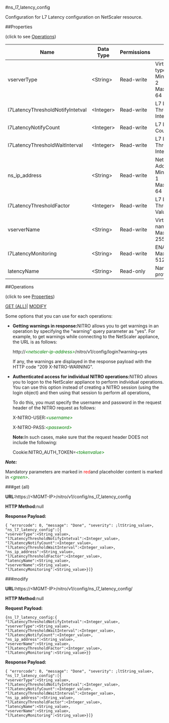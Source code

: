 #ns_l7_latency_config

Configuration for L7 Latency configuration on NetScaler resource.


##Properties 
<span>(click to see [Operations](#opera))</span>


<table><thead><tr><th>Name</th><th>Data Type</th><th>Permissions</th><th>Description</th></tr></thead><tbody><tr><td>vserverType</td><td>&lt;String></td><td>Read-write</td><td>Virtual server type(lb/sslvpn/CR).<br>Minimum length = 2<br>Maximum length = 64</td></tr><tr><td>l7LatencyThresholdNotifyIntetval</td><td>&lt;Integer></td><td>Read-write</td><td>L7 Latency Threshold Notify Intetval.</td></tr><tr><td>l7LatencyNotifyCount</td><td>&lt;Integer></td><td>Read-write</td><td>L7 Latency Notify Count.</td></tr><tr><td>l7LatencyThresholdWaitInterval</td><td>&lt;Integer></td><td>Read-write</td><td>L7 Latency Threshold Wait Interval.</td></tr><tr><td>ns_ip_address</td><td>&lt;String></td><td>Read-write</td><td>NetScaler IP Address.<br>Minimum length = 1<br>Maximum length = 64</td></tr><tr><td>l7LatencyThresholdFactor</td><td>&lt;Integer></td><td>Read-write</td><td>L7 Latency Threshold Factor Value.</td></tr><tr><td>vserverName</td><td>&lt;String></td><td>Read-write</td><td>Virtual server name.<br>Maximum length = 255</td></tr><tr><td>l7LatencyMonitoring</td><td>&lt;String></td><td>Read-write</td><td>ENABLE/DISABLE.<br>Maximum length = 512</td></tr><tr><td>latencyName</td><td>&lt;String></td><td>Read-only</td><td>Name of latency profile.</td></tr></tbody></table>
##Operations 
<span>(click to see [Properties](#prope))</span>


[GET (ALL)](#get-)| [MODIFY](#m)


Some options that you can use for each operations:
<ul><li><p><b>Getting warnings in response:</b>NITRO allows you to get warnings in an operation by specifying the "warning" query parameter as "yes". For example, to get warnings while connecting to the NetScaler appliance, the URL is as follows:</p><p>http://<span style="color:green;font-style:italic;">&lt;netscaler-ip-address&gt;</span>/nitro/v1/config/login?warning=yes</p><p>If any, the warnings are displayed in the response payload with the HTTP code "209 X-NITRO-WARNING".</p></li><li><p><b>Authenticated access for individual NITRO operations:</b>NITRO allows you to logon to the NetScaler appliance to perform individual operations. You can use this option instead of creating a NITRO session (using the login object) and then using that session to perform all operations,</p><p>To do this, you must specify the username and password in the request header of the NITRO request as follows:</p><p>X-NITRO-USER:<span style="color:green;font-style:italic;">&lt;username&gt;</span></p><p>X-NITRO-PASS:<span style="color:green;font-style:italic;">&lt;password&gt;</span></p><p><b>Note:</b>In such cases, make sure that the request header DOES not include the following:</p><p>Cookie:NITRO_AUTH_TOKEN=<span style="color:green;font-style:italic;">&lt;tokenvalue&gt;</span></p></li></ul>



***Note:*** 
Mandatory parameters are marked in <span style="color:#FF0000;">red</span>and placeholder content is marked in <span style="color:green;font-style:italic">&lt;green&gt;</span>.

###get (all)



<b>URL:</b>https://&lt;MGMT-IP&gt;/nitro/v1/config/ns_l7_latency_config
<b>HTTP Method:</b>null
<b>Response Payload: </b>```{ "errorcode": 0, "message": "Done", "severity": ;ltString_value>, "ns_l7_latency_config":[{"vserverType":<String_value>,"l7LatencyThresholdNotifyIntetval":<Integer_value>,"l7LatencyNotifyCount":<Integer_value>,"l7LatencyThresholdWaitInterval":<Integer_value>,"ns_ip_address":<String_value>,"l7LatencyThresholdFactor":<Integer_value>,"latencyName":<String_value>,"vserverName":<String_value>,"l7LatencyMonitoring":<String_value>}]}```



###modify



<b>URL:</b>https://&lt;MGMT-IP&gt;/nitro/v1/config/ns_l7_latency_config/
<b>HTTP Method:</b>null
<b>Request Payload: </b>```{ns_l7_latency_config:{"l7LatencyThresholdNotifyIntetval":<Integer_value>,"vserverType":<String_value>,"l7LatencyThresholdWaitInterval":<Integer_value>,"l7LatencyNotifyCount":<Integer_value>,"ns_ip_address":<String_value>,"vserverName":<String_value>,"l7LatencyThresholdFactor":<Integer_value>,"l7LatencyMonitoring":<String_value>}}```
<b>Response Payload: </b>```{ "errorcode": 0, "message": "Done", "severity": ;ltString_value>, "ns_l7_latency_config":[{"vserverType":<String_value>,"l7LatencyThresholdNotifyIntetval":<Integer_value>,"l7LatencyNotifyCount":<Integer_value>,"l7LatencyThresholdWaitInterval":<Integer_value>,"ns_ip_address":<String_value>,"l7LatencyThresholdFactor":<Integer_value>,"latencyName":<String_value>,"vserverName":<String_value>,"l7LatencyMonitoring":<String_value>}]}```



